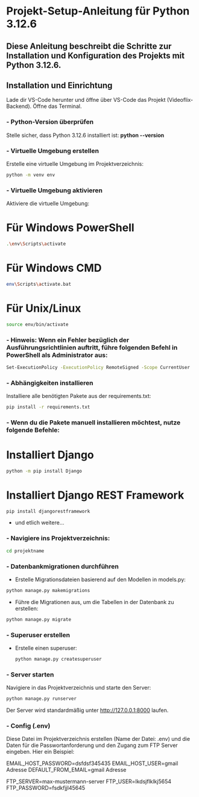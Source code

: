 # Projekt-Setup-Anleitung für Python 3.12.6
## Diese Anleitung beschreibt die Schritte zur Installation und Konfiguration des Projekts mit Python 3.12.6.

## Installation und Einrichtung
  Lade dir VS-Code herunter und öffne über VS-Code das Projekt (Videoflix-Backend). Öffne das Terminal.


### - Python-Version überprüfen
  Stelle sicher, dass Python 3.12.6 installiert ist:
  **python --version**

### - Virtuelle Umgebung erstellen
  Erstelle eine virtuelle Umgebung im Projektverzeichnis:
  ```bash
  python -m venv env
  ```

### - Virtuelle Umgebung aktivieren
   Aktiviere die virtuelle Umgebung:
  
 # Für Windows PowerShell
   ```bash
   .\env\Scripts\activate
   ```

 # Für Windows CMD
   ```bash
   env\Scripts\activate.bat
   ```

# Für Unix/Linux
   ```bash
   source env/bin/activate
   ```

### - Hinweis: Wenn ein Fehler bezüglich der Ausführungsrichtlinien auftritt, führe folgenden Befehl in PowerShell als Administrator aus:
   ```bash
   Set-ExecutionPolicy -ExecutionPolicy RemoteSigned -Scope CurrentUser
   ```

### - Abhängigkeiten installieren
  Installiere alle benötigten Pakete aus der requirements.txt:
  ```bash
  pip install -r requirements.txt
  ```
  

### - Wenn du die Pakete manuell installieren möchtest, nutze folgende Befehle:

# Installiert Django
  ```bash
  python -m pip install Django
  ```

# Installiert Django REST Framework
  ```bash
  pip install djangorestframework
  ```

 - und etlich weitere...

### - Navigiere ins Projektverzeichnis:
  ```bash
  cd projektname
  ```

### - Datenbankmigrationen durchführen
  - Erstelle Migrationsdateien basierend auf den Modellen in models.py:
  ```bash
  python manage.py makemigrations
  ```

  - Führe die Migrationen aus, um die Tabellen in der Datenbank zu erstellen:
  ```bash
  python manage.py migrate
  ```


### - Superuser erstellen
  - Erstelle einen superuser:
    ```bash
    python manage.py createsuperuser
    ```
    
  
### - Server starten
  Navigiere in das Projektverzeichnis und starte den Server:
  ```bash
  python manage.py runserver
  ```
  Der Server wird standardmäßig unter http://127.0.0.1:8000 laufen.



### - Config (.env)
  Diese Datei im Projektverzeichnis erstellen (Name der Datei: .env) und die Daten für die Passwortanforderung und den Zugang zum FTP Server eingeben.
  Hier ein Beispiel:

  EMAIL_HOST_PASSWORD=dsfdsf345435
  EMAIL_HOST_USER=gmail Adresse
  DEFAULT_FROM_EMAIL=gmail Adresse

  FTP_SERVER=max-mustermann-server
  FTP_USER=lkdsjflklkj5654
  FTP_PASSWORD=fsdkfjjl45645

